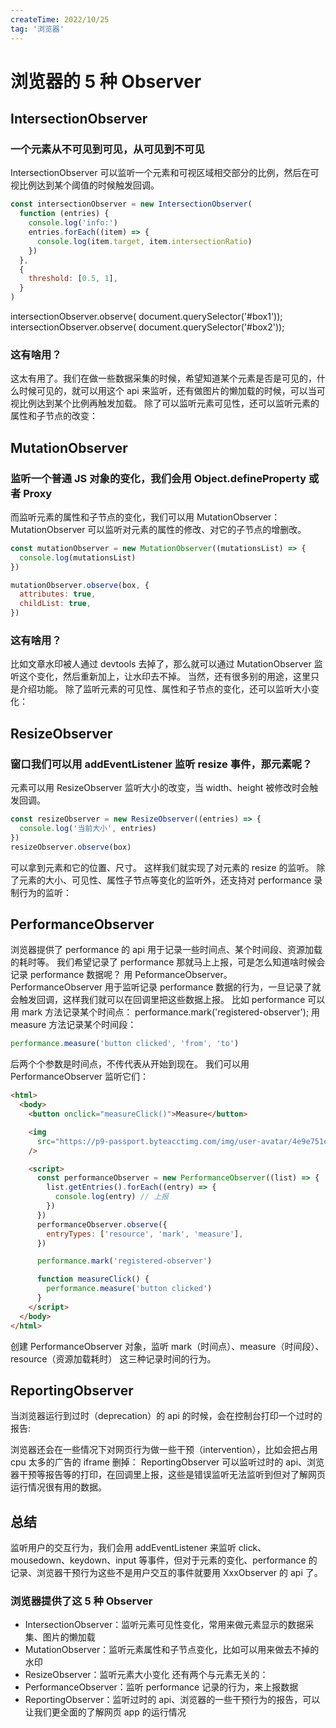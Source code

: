 ```yaml
---
createTime: 2022/10/25
tag: '浏览器'
---
```

# 浏览器的 5 种 Observer

## IntersectionObserver

### 一个元素从不可见到可见，从可见到不可见

IntersectionObserver 可以监听一个元素和可视区域相交部分的比例，然后在可视比例达到某个阈值的时候触发回调。

```javascript
const intersectionObserver = new IntersectionObserver(
  function (entries) {
    console.log('info:')
    entries.forEach((item) => {
      console.log(item.target, item.intersectionRatio)
    })
  },
  {
    threshold: [0.5, 1],
  }
)
```

intersectionObserver.observe( document.querySelector('#box1'));
intersectionObserver.observe( document.querySelector('#box2'));

### 这有啥用？

这太有用了。我们在做一些数据采集的时候，希望知道某个元素是否是可见的，什么时候可见的，就可以用这个 api 来监听，还有做图片的懒加载的时候，可以当可视比例达到某个比例再触发加载。
除了可以监听元素可见性，还可以监听元素的属性和子节点的改变：

## MutationObserver

### 监听一个普通 JS 对象的变化，我们会用 Object.defineProperty 或者 Proxy

而监听元素的属性和子节点的变化，我们可以用 MutationObserver：
MutationObserver 可以监听对元素的属性的修改、对它的子节点的增删改。

```js
const mutationObserver = new MutationObserver((mutationsList) => {
  console.log(mutationsList)
})

mutationObserver.observe(box, {
  attributes: true,
  childList: true,
})
```

### 这有啥用？

比如文章水印被人通过 devtools 去掉了，那么就可以通过 MutationObserver 监听这个变化，然后重新加上，让水印去不掉。
当然，还有很多别的用途，这里只是介绍功能。
除了监听元素的可见性、属性和子节点的变化，还可以监听大小变化：

## ResizeObserver

### 窗口我们可以用 addEventListener 监听 resize 事件，那元素呢？

元素可以用 ResizeObserver 监听大小的改变，当 width、height 被修改时会触发回调。

```javascript
const resizeObserver = new ResizeObserver((entries) => {
  console.log('当前大小', entries)
})
resizeObserver.observe(box)
```

可以拿到元素和它的位置、尺寸。
这样我们就实现了对元素的 resize 的监听。
除了元素的大小、可见性、属性子节点等变化的监听外，还支持对 performance 录制行为的监听：

## PerformanceObserver

浏览器提供了 performance 的 api 用于记录一些时间点、某个时间段、资源加载的耗时等。
我们希望记录了 performance 那就马上上报，可是怎么知道啥时候会记录 performance 数据呢？
用 PeformanceObserver。
PerformanceObserver 用于监听记录 performance 数据的行为，一旦记录了就会触发回调，这样我们就可以在回调里把这些数据上报。
比如 performance 可以用 mark 方法记录某个时间点：
performance.mark('registered-observer');
用 measure 方法记录某个时间段：

```javascript
performance.measure('button clicked', 'from', 'to')
```

后两个个参数是时间点，不传代表从开始到现在。
我们可以用 PerformanceObserver 监听它们：

```html
<html>
  <body>
    <button onclick="measureClick()">Measure</button>

    <img
      src="https://p9-passport.byteacctimg.com/img/user-avatar/4e9e751e2b32fb8afbbf559a296ccbf2~300x300.image"
    />

    <script>
      const performanceObserver = new PerformanceObserver((list) => {
        list.getEntries().forEach((entry) => {
          console.log(entry) // 上报
        })
      })
      performanceObserver.observe({
        entryTypes: ['resource', 'mark', 'measure'],
      })

      performance.mark('registered-observer')

      function measureClick() {
        performance.measure('button clicked')
      }
    </script>
  </body>
</html>
```

创建 PerformanceObserver 对象，监听 mark（时间点）、measure（时间段）、resource（资源加载耗时） 这三种记录时间的行为。

## ReportingObserver

当浏览器运行到过时（deprecation）的 api 的时候，会在控制台打印一个过时的报告:

浏览器还会在一些情况下对网页行为做一些干预（intervention），比如会把占用 cpu 太多的广告的 iframe 删掉：
ReportingObserver 可以监听过时的 api、浏览器干预等报告等的打印，在回调里上报，这些是错误监听无法监听到但对了解网页运行情况很有用的数据。

## 总结

监听用户的交互行为，我们会用 addEventListener 来监听 click、mousedown、keydown、input 等事件，但对于元素的变化、performance 的记录、浏览器干预行为这些不是用户交互的事件就要用 XxxObserver 的 api 了。

### 浏览器提供了这 5 种 Observer

- IntersectionObserver：监听元素可见性变化，常用来做元素显示的数据采集、图片的懒加载
- MutationObserver：监听元素属性和子节点变化，比如可以用来做去不掉的水印
- ResizeObserver：监听元素大小变化
  还有两个与元素无关的：
- PerformanceObserver：监听 performance 记录的行为，来上报数据
- ReportingObserver：监听过时的 api、浏览器的一些干预行为的报告，可以让我们更全面的了解网页 app 的运行情况
